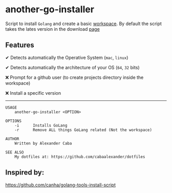 # another-go-installer

Script to install `Golang` and create a basic [workspace](https://golang.org/doc/code.html). By default the script takes the lates version in the download [page](https://golang.org/dl/)

## Features

✔ Detects automatically the Operative System (`mac`, `linux`)

✔ Detects automatically the architecture of your OS (`64`, `32` bits)

❌ Prompt for a github user (to create projects directory inside the workspace)

❌ Install a specific version

---

    USAGE
        another-go-installer <OPTION>

    OPTIONS
        -i      Installs GoLang
        -r      Remove ALL things GoLang related (Not the workspace)

    AUTHOR
        Written by Alexander Caba

    SEE ALSO
        My dotfiles at: https://github.com/cabaalexander/dotfiles



## Inspired by:
https://github.com/canha/golang-tools-install-script

